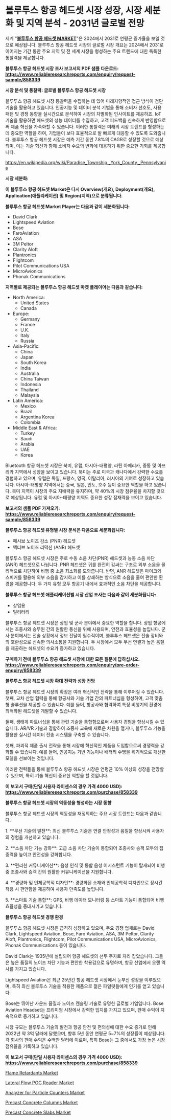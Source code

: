 <p><h1>블루투스 항공 헤드셋 시장 성장, 시장 세분화 및 지역 분석 - 2031년 글로벌 전망</h1></p><p>세계 "<strong><a href="https://www.reliableresearchreports.com/bluetooth-aviation-headset-r858339">블루투스 항공 헤드셋 MARKET</a></strong>"은 2024에서 2031로 연평균 증가율을 보일 것으로 예상됩니다. 블루투스 항공 헤드셋 시장의 글로벌 시장 개요는 2024에서 2031로 이어지는 기간 동안 주요 지역 및 전 세계 시장을 형성하는 주요 트렌드에 대한 독특한 통찰력을 제공합니다.</p>
<p><strong>블루투스 항공 헤드셋 시장 조사 보고서의 PDF 샘플 다운로드: <a href="https://www.reliableresearchreports.com/enquiry/request-sample/858339">https://www.reliableresearchreports.com/enquiry/request-sample/858339</a></strong></p>
<p><strong>시장 분석 및 통찰력: 글로벌 블루투스 항공 헤드셋 시장</strong></p>
<p><p>블루투스 항공 헤드셋 시장 통찰력을 수집하는 데 있어 미래지향적인 접근 방식이 첨단 기술을 활용하고 있습니다. 인공지능 및 데이터 분석 기법을 통해 소비자 선호도, 사용 패턴 및 경쟁 동향을 실시간으로 분석하여 시장의 차별화된 인사이트를 제공하죠. IoT 기술을 활용하면 헤드셋의 성능 데이터를 수집하고, 고객 피드백을 신속하게 반영함으로써 제품 혁신을 가속화할 수 있습니다. 이러한 통찰력은 미래의 시장 트렌드를 형성하는 데 중요한 역할을 하여, 기업들이 보다 효율적으로 발 빠르게 대응할 수 있도록 도와줍니다. 블루투스 항공 헤드셋 시장은 예측 기간 동안 7.8%의 CAGR로 성장할 것으로 예상되며, 이는 기술 혁신과 함께 소비자 수요의 변화에 대응하기 위한 중요한 기회를 제공합니다.</p></p>
<p><a href="%7CAUTHORITHY_DOMAIN_URL%7C">https://en.wikipedia.org/wiki/Paradise_Township,_York_County,_Pennsylvania</a></p>
<p><strong>시장 세분화:</strong></p>
<p><strong>이 블루투스 항공 헤드셋 Market은 다시 Overview(개요), Deployment(개요), Application(애플리케이션) 및 Region(지역)으로 분류됩니다.</strong></p>
<p><strong>블루투스 항공 헤드셋 Market Player는 다음과 같이 세분화됩니다:</strong></p>
<p><ul><li>David Clark</li><li>Lightspeed Aviation</li><li>Bose</li><li>FaroAviation</li><li>ASA</li><li>3M Peltor</li><li>Clarity Aloft</li><li>Plantronics</li><li>Flightcom</li><li>Pilot Communications USA</li><li>MicroAvionics</li><li>Phonak Communications</li></ul></p>
<p><strong>지역별로 제공되는 블루투스 항공 헤드셋 마켓 플레이어는 다음과 같습니다:</strong></p>
<p><ul>
    <li>
        North America:
        <ul>
            <li>United States</li>
            <li>Canada</li>
        </ul>
    </li>
    <li>
        Europe:
        <ul>
            <li>Germany</li>
            <li>France</li>
            <li>U.K.</li>
            <li>Italy</li>
            <li>Russia</li>
        </ul>
    </li>
    <li>
        Asia-Pacific:
        <ul>
            <li>China</li>
            <li>Japan</li>
            <li>South Korea</li>
            <li>India</li>
            <li>Australia</li>
            <li>China Taiwan</li>
            <li>Indonesia</li>
            <li>Thailand</li>
            <li>Malaysia</li>
        </ul>
    </li>
    <li>
        Latin America:
        <ul>
            <li>Mexico</li>
            <li>Brazil</li>
            <li>Argentina Korea</li>
            <li>Colombia</li>
        </ul>
    </li>
    <li>
        Middle East & Africa:
        <ul>
            <li>Turkey</li>
            <li>Saudi</li>
            <li>Arabia</li>
            <li>UAE</li>
            <li>Korea</li>
        </ul>
    </li>
    </ul></p>
<p><p>Bluetooth 항공 헤드셋 시장은 북미, 유럽, 아시아-태평양, 라틴 아메리카, 중동 및 아프리카 지역에서 성장을 보이고 있습니다. 북미는 주로 미국과 캐나다에서 강력한 수요를 경험하고 있으며, 유럽은 독일, 프랑스, 영국, 이탈리아, 러시아의 기여로 성장하고 있습니다. 아시아-태평양 지역에서는 중국, 일본, 인도, 호주 등이 중요한 역할을 하고 있습니다. 북미 지역이 시장의 주요 지배력을 유지하며, 약 40%의 시장 점유율을 차지할 것으로 예상됩니다. 유럽 및 아시아-태평양 지역도 중요한 성장 잠재력을 보이고 있습니다.</p></p>
<p><strong>보고서의 샘플 PDF 가져오기: <a href="https://www.reliableresearchreports.com/enquiry/request-sample/858339">https://www.reliableresearchreports.com/enquiry/request-sample/858339</a></strong></p>
<p><strong>블루투스 항공 헤드셋 유형별 시장 분석은 다음으로 세분화됩니다:</strong></p>
<p><ul><li>패시브 노이즈 감소 (PNR) 헤드셋</li><li>액티브 노이즈 리덕션 (ANR) 헤드셋</li></ul></p>
<p><p>블루투스 항공 헤드셋 시장은 주로 수동 소음 차단(PNR) 헤드셋과 능동 소음 차단(ANR) 헤드셋으로 나뉩니다. PNR 헤드셋은 귀를 완전히 감싸는 구조로 외부 소음을 물리적으로 차단하여 비행 중 소음 최소화를 도와줍니다. 반면, ANR 헤드셋은 마이크와 스피커를 활용해 외부 소음을 감지하고 이를 상쇄하는 방식으로 소음을 줄여 편안한 환경을 제공합니다. 두 가지 유형 모두 항공기 내에서 효과적인 소음 차단을 제공합니다.</p></p>
<p><strong>블루투스 항공 헤드셋 애플리케이션별 시장 산업 조사는 다음과 같이 세분화됩니다:</strong></p>
<p><ul><li>상업용</li><li>밀리터리</li></ul></p>
<p><p>블루투스 항공 헤드셋 시장은 상업 및 군사 분야에서 중요한 역할을 합니다. 상업 항공에서는 조종사와 승무원 간의 원활한 통신을 위해 사용되며, 안전과 효율성을 높입니다. 군사 분야에서는 전술 상황에서 정보 전달이 필수적이며, 블루투스 헤드셋은 전술 장비와의 호환성으로 신속한 의사소통을 지원합니다. 두 시장에서 모두 무선 연결과 높은 음질을 제공하는 헤드셋의 수요가 증가하고 있습니다.</p></p>
<p><strong>구매하기 전에 블루투스 항공 헤드셋 시장에 대한 모든 질문에 답하십시오. <a href="https://www.reliableresearchreports.com/enquiry/pre-order-enquiry/858339">https://www.reliableresearchreports.com/enquiry/pre-order-enquiry/858339</a></strong></p>
<p><strong>블루투스 항공 헤드셋 시장 확대 전략과 성장 전망</strong></p>
<p><p>블루투스 항공 헤드셋 시장의 확장은 여러 혁신적인 전략을 통해 이루어질 수 있습니다. 첫째, 교차 산업 협력을 통해 항공사와 기술 기업 간의 파트너십을 형성하여, 고객 맞춤형 솔루션을 제공할 수 있습니다. 예를 들어, 항공사와 협력하여 특정 비행기의 환경에 최적화된 헤드셋을 개발할 수 있습니다.</p><p>둘째, 생태계 파트너십을 통해 관련 기술을 통합함으로써 사용자 경험을 향상시킬 수 있습니다. AR/VR 기술과 결합하여 조종사 교육에 새로운 차원을 열거나, 블루투스 기능을 활용한 실시간 데이터 전송 시스템을 구축할 수 있습니다.</p><p>셋째, 파괴적 제품 출시 전략을 통해 시장에 혁신적인 제품을 도입함으로써 경쟁력을 강화할 수 있습니다. 예를 들어, 인공지능 기반 기능이나 배터리 수명을 획기적으로 개선한 모델을 선보이는 것입니다.</p><p>이러한 전략들을 통해 블루투스 항공 헤드셋 시장은 연평균 10% 이상의 성장을 전망할 수 있으며, 특히 기술 혁신이 중요한 역할을 할 것입니다.</p></p>
<p><strong>이 보고서 구매(단일 사용자 라이센스의 경우 가격 4000 USD): <a href="https://www.reliableresearchreports.com/purchase/858339">https://www.reliableresearchreports.com/purchase/858339</a></strong></p>
<p><strong>블루투스 항공 헤드셋 시장의 역동성을 형성하는 시장 동향</strong></p>
<p><p>블루투스 항공 헤드셋 시장의 역동성을 재정의하는 주요 시장 트렌드는 다음과 같습니다.</p><p>1. **무선 기술의 발전**: 최신 블루투스 기술은 연결 안정성과 음질을 향상시켜 사용자의 경험을 개선하고 있습니다.</p><p>2. **소음 차단 기능 강화**: 고급 소음 차단 기술이 통합되어 조종사와 승객 모두의 집중력을 높이고 안전성을 강화합니다.</p><p>3. **편리한 커뮤니케이션**: 음성 인식 및 통합 음성 어시스턴트 기능이 탑재되어 비행 중 조종사와 승객 간의 원활한 커뮤니케이션을 지원합니다.</p><p>4. **경량화 및 인체공학적 디자인**: 경량화된 소재와 인체공학적 디자인으로 장시간 착용 시 편안함을 제공하여 사용자 만족도를 높입니다.</p><p>5. **스마트 기술 통합**: GPS, 비행 데이터 모니터링 등 스마트 기능이 통합되어 비행 효율성을 증대시키고 있습니다.</p></p>
<p><strong>블루투스 항공 헤드셋 경쟁 환경</strong></p>
<p><p>블루투스 항공 헤드셋 시장은 급격히 성장하고 있으며, 주요 경쟁 업체로는 David Clark, Lightspeed Aviation, Bose, Faro Aviation, ASA, 3M Peltor, Clarity Aloft, Plantronics, Flightcom, Pilot Communications USA, MicroAvionics, Phonak Communications 등이 있습니다.</p><p>David Clark는 1935년에 설립되어 항공 헤드셋의 선두 주자로 자리 잡았습니다. 그들은 높은 품질의 노이즈 차단 기능과 편안한 착용감으로 유명하며, 항공 산업에서 오랜 역사를 가지고 있습니다.</p><p>Lightspeed Aviation은 최근 25년간 항공 헤드셋 시장에서 눈부신 성장을 이루었으며, 특히 최신 블루투스 기술을 적용한 제품으로 젊은 파일럿들에게 인기를 얻고 있습니다. </p><p>Bose는 뛰어난 사운드 품질과 노이즈 캔슬링 기술로 유명한 글로벌 기업입니다. Bose Aviation Headset는 프리미엄 시장에서 강력한 입지를 가지고 있으며, 판매 수익이 지속적으로 증가하고 있습니다.</p><p>시장 규모는 블루투스 기술의 발전과 항공 안전 및 편의성에 대한 수요 증가로 인해 2022년 약 3억 달러에 달했으며, 향후 5년 동안 연평균 5~7%의 성장률이 예상됩니다. 각 회사의 판매 수익은 수백만 달러에 이르며, 특히 Bose는 그 중에서도 가장 높은 시장 점유율을 기록하고 있습니다.</p></p>
<p><strong>이 보고서 구매(단일 사용자 라이센스의 경우 가격 4000 USD): <a href="https://www.reliableresearchreports.com/purchase/858339">https://www.reliableresearchreports.com/purchase/858339</a></strong></p>
<p><p><a href="https://www.linkedin.com/pulse/flame-retardants-market-size-share-trends-analysis-report-end-uqnef?trackingId=EmudPpAWTRalUa824BuE6g%3D%3D">Flame Retardants Market</a></p><p><a href="https://github.com/joannesouthgate/Market-Research-Report-List-5/blob/main/lateral-flow-poc-reader-market.md">Lateral Flow POC Reader Market</a></p><p><a href="https://github.com/SamiaHussain82/Market-Research-Report-List-1/blob/main/analyzer-for-particle-counters-market.md">Analyzer for Particle Counters Market</a></p><p><a href="https://medium.com/@daleaams71/this-report-aims-to-provide-a-comprehensive-presentation-of-the-global-market-for-precast-concrete-95f3820f12b2">Precast Concrete Columns Market</a></p><p><a href="https://medium.com/@daleaams71/the-global-precast-concrete-slabs-market-is-expected-to-witness-a-compound-annual-growth-rate-67a1e33c4f59">Precast Concrete Slabs Market</a></p></p>